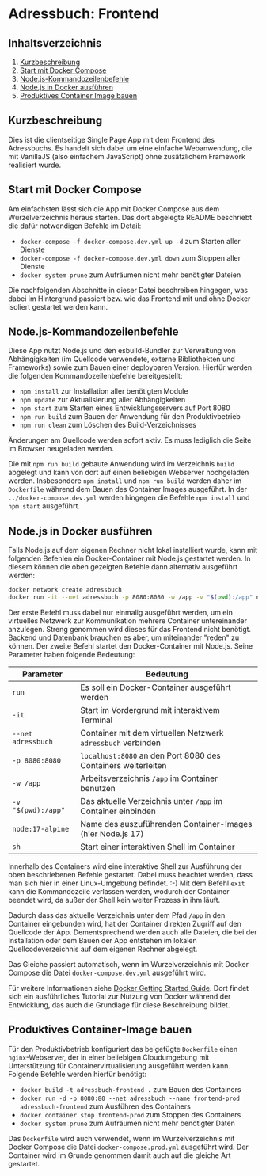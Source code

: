 Adressbuch: Frontend
====================

Inhaltsverzeichnis
------------------

 1. [Kurzbeschreibung](#kurzbeschreibung)
 1. [Start mit Docker Compose](#start-mit-docker-compose)
 1. [Node.js-Kommandozeilenbefehle](#nodejs-kommandozeilenbefehle)
 1. [Node.js in Docker ausführen](#nodejs-in-docker-ausführen)
 1. [Produktives Container Image bauen](#produktives-container-image-bauen)

Kurzbeschreibung
----------------

Dies ist die clientseitige Single Page App mit dem Frontend des Adressbuchs.
Es handelt sich dabei um eine einfache Webanwendung, die mit VanillaJS
(also einfachem JavaScript) ohne zusätzlichem Framework realisiert wurde.

Start mit Docker Compose
------------------------

Am einfachsten lässt sich die App mit Docker Compose aus dem Wurzelverzeichnis
heraus starten. Das dort abgelegte README beschriebt die dafür notwendigen
Befehle im Detail:

 * `docker-compose -f docker-compose.dev.yml up -d` zum Starten aller Dienste
 * `docker-compose -f docker-compose.dev.yml down` zum Stoppen aller Dienste
 * `docker system prune` zum Aufräumen nicht mehr benötigter Dateien

Die nachfolgenden Abschnitte in dieser Datei beschreiben hingegen, was dabei im
Hintergrund passiert bzw. wie das Frontend mit und ohne Docker isoliert gestartet
werden kann.

Node.js-Kommandozeilenbefehle
-----------------------------

Diese App nutzt Node.js und den esbuild-Bundler zur Verwaltung von Abhängigkeiten
(im Quellcode verwendete, externe Bibliothekten und Frameworks) sowie zum Bauen
einer deploybaren Version. Hierfür werden die folgenden Kommandozeilenbefehle
bereitgestellt:

 * `npm install` zur Installation aller benötigten Module
 * `npm update` zur Aktualisierung aller Abhängigkeiten
 * `npm start` zum Starten eines Entwicklungsservers auf Port 8080
 * `npm run build` zum Bauen der Anwendung für den Produktivbetrieb
 * `npm run clean` zum Löschen des Build-Verzeichnisses

Änderungen am Quellcode werden sofort aktiv. Es muss lediglich die Seite im
Browser neugeladen werden.

Die mit `npm run build` gebaute Anwendung wird im Verzeichnis `build` abgelegt
und kann von dort auf einen beliebigen Webserver hochgeladen werden. Insbesondere
`npm install` und `npm run build` werden daher im `Dockerfile` während dem Bauen
des Container Images ausgeführt. In der `../docker-compose.dev.yml` werden
hingegen die Befehle `npm install` und `npm start` ausgeführt.

Node.js in Docker ausführen
---------------------------

Falls Node.js auf dem eigenen Rechner nicht lokal installiert wurde, kann mit
folgenden Befehlen ein Docker-Container mit Node.js gestartet werden. In diesem
können die oben gezeigten Befehle dann alternativ ausgeführt werden:

```sh
docker network create adressbuch
docker run -it --net adressbuch -p 8080:8080 -w /app -v "$(pwd):/app" node:17-alpine sh
```

Der erste Befehl muss dabei nur einmalig ausgeführt werden, um ein virtuelles
Netzwerk zur Kommunikation mehrere Container untereinander anzulegen. Streng
genommen wird dieses für das Frontend nicht benötigt. Backend und Datenbank
brauchen es aber, um miteinander "reden" zu können. Der zweite Befehl startet
den Docker-Container mit Node.js. Seine Parameter haben folgende Bedeutung:

  | Parameter          | Bedeutung                                                     |
  | ------------------ | ------------------------------------------------------------- |
  | `run`              | Es soll ein Docker-Container ausgeführt werden                |
  | `-it`              | Start im Vordergrund mit interaktivem Terminal                |
  | `--net adressbuch` | Container mit dem virtuellen Netzwerk `adressbuch` verbinden  |
  | `-p 8080:8080`     | `localhost:8080` an den Port 8080 des Containers weiterleiten |
  | `-w /app`          | Arbeitsverzeichnis `/app` im Container benutzen               |
  | `-v "$(pwd):/app"` | Das aktuelle Verzeichnis unter `/app` im Container einbinden  |
  | `node:17-alpine`   | Name des auszuführenden Container-Images (hier Node.js 17)    |
  | `sh`               | Start einer interaktiven Shell im Container                   |

Innerhalb des Containers wird eine interaktive Shell zur Ausführung der oben
beschriebenen Befehle gestartet. Dabei muss beachtet werden, dass man sich hier
in einer Linux-Umgebung befindet. :-) Mit dem Befehl `exit` kann die Kommandozeile
verlassen werden, wodurch der Container beendet wird, da außer der Shell kein
weiter Prozess in ihm läuft.

Dadurch dass das aktuelle Verzeichnis unter dem Pfad `/app` in den Container
eingebunden wird, hat der Container direkten Zugriff auf den Quellcode der App.
Dementsprechend werden auch alle Dateien, die bei der Installation oder dem
Bauen der App entstehen im lokalen Quellcodeverzeichnis auf dem eigenen Rechner
abgelegt.

Das Gleiche passiert automatisch, wenn im Wurzelverzeichnis mit Docker Compose
die Datei `docker-compose.dev.yml` ausgeführt wird.

Für weitere Informationen siehe
[Docker Getting Started Guide](https://docs.docker.com/get-started/).
Dort findet sich ein ausführliches Tutorial zur Nutzung von Docker während der
Entwicklung, das auch die Grundlage für diese Beschreibung bildet.

Produktives Container-Image bauen
---------------------------------

Für den Produktivbetrieb konfiguriert das beigefügte `Dockerfile` einen
`nginx`-Webserver, der in einer beliebigen Cloudumgebung mit Unterstützung
für Containervirtualisierung ausgeführt werden kann. Folgende Befehle werden
hierfür benötigt:

 * `docker build -t adressbuch-frontend .` zum Bauen des Containers
 * `docker run -d -p 8080:80 --net adressbuch --name frontend-prod adressbuch-frontend` zum Ausführen des Containers
 * `docker container stop frontend-prod` zum Stoppen des Containers
 * `docker system prune` zum Aufräumen nicht mehr benötigter Daten

Das `Dockerfile` wird auch verwendet, wenn im Wurzelverzeichnis mit Docker
Compose die Datei `docker-compose.prod.yml` ausgeführt wird. Der Container wird
im Grunde genommen damit auch auf die gleiche Art gestartet.
